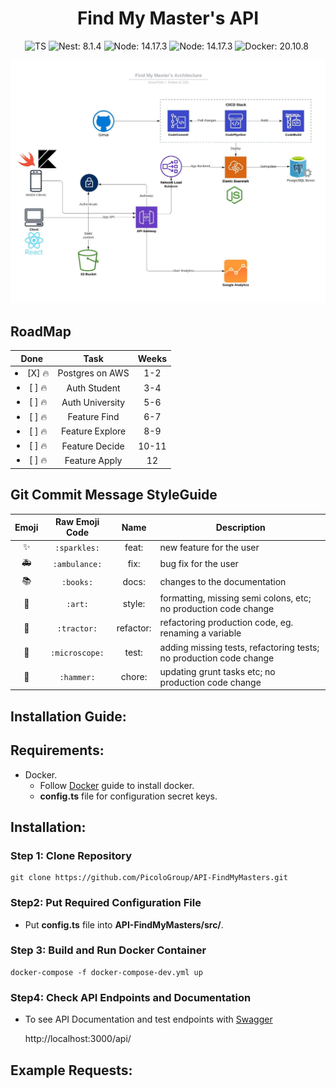 <h1 align="center"> 
  Find My Master's API
</h1>

<!-- badges -->
<p align="center">

<!-- language -->
<img src="https://badgen.net/badge/-/TypeScript/blue?icon=typescript&label" alt="TS">
<img src="https://img.shields.io/badge/Nest-v8.1.4-red" alt="Nest: 8.1.4">
<img src="https://img.shields.io/badge/Node-v14.17.3-green" alt="Node: 14.17.3">
<img src="https://img.shields.io/badge/AWS-orange" alt="Node: 14.17.3">
<img src="https://img.shields.io/badge/Docker-blue" alt="Docker: 20.10.8">
<img src="https://img.shields.io/badge/PostgreSQL-yellow" alt="">
<!-- <img src="https://github.com/<OWNER>/<REPOSITORY>/actions/workflows/<WORKFLOW_FILE>/badge.svg" alt="Node: 14.17.3"> -->
	
</p>

![](https://github.com/PicoloGroup/API-FindMyMasters/blob/develop/assets/architecture.jpeg)

## RoadMap

|         Done         |      Task       | Weeks |
| :------------------: | :-------------: | :---: |
| <li>[X] :fire: </li> | Postgres on AWS |  1-2  |
| <li>[ ] :fire: </li> |  Auth Student   |  3-4  |
| <li>[ ] :fire: </li> | Auth University |  5-6  |
| <li>[ ] :fire: </li> |  Feature Find   |  6-7  |
| <li>[ ] :fire: </li> | Feature Explore |  8-9  |
| <li>[ ] :fire: </li> | Feature Decide  | 10-11 |
| <li>[ ] :fire: </li> |  Feature Apply  |  12   |

## Git Commit Message StyleGuide

|    Emoji     | Raw Emoji Code |   Name    | Description                                                        |
| :----------: | :------------: | :-------: | ------------------------------------------------------------------ |
|  :sparkles:  |  `:sparkles:`  |   feat:   | new feature for the user                                           |
| :ambulance:  | `:ambulance:`  |   fix:    | bug fix for the user                                               |
|   :books:    |   `:books:`    |   docs:   | changes to the documentation                                       |
|    :art:     |    `:art:`     |  style:   | formatting, missing semi colons, etc; no production code change    |
|  :tractor:   |  `:tractor:`   | refactor: | refactoring production code, eg. renaming a variable               |
| :microscope: | `:microscope:` |   test:   | adding missing tests, refactoring tests; no production code change |
|   :hammer:   |   `:hammer:`   |  chore:   | updating grunt tasks etc; no production code change                |

## Installation Guide:

## Requirements:

- Docker.
  - Follow [Docker](https://docs.docker.com/get-started/overview/) guide to install docker.
  - **config.ts** file for configuration secret keys.

## Installation:

### Step 1: Clone Repository

    git clone https://github.com/PicoloGroup/API-FindMyMasters.git

### Step2: Put Required Configuration File

- Put **config.ts** file into **API-FindMyMasters/src/**.

### Step 3: Build and Run Docker Container

    docker-compose -f docker-compose-dev.yml up

### Step4: Check API Endpoints and Documentation

- To see API Documentation and test endpoints with [Swagger](https://swagger.io/)

  http://localhost:3000/api/

## Example Requests:
